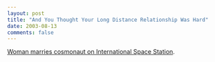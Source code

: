 ```yaml
---
layout: post
title: "And You Thought Your Long Distance Relationship Was Hard"
date: 2003-08-13
comments: false
---
```

[Woman marries cosmonaut on International Space Station][0].



[0]: http://story.news.yahoo.com/news?tmpl=story&amp;cid=857&amp;ncid=757&amp;e=10&amp;u=/nm/20030810/od_uk_nm/oukoe_odd_space_ukraine
